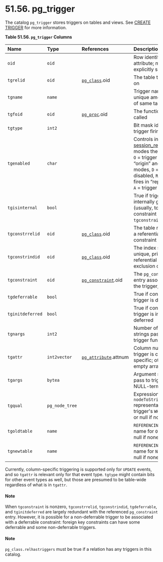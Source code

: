 # 51.56. pg\_trigger

The catalog `pg_trigger` stores triggers on tables and views. See [CREATE TRIGGER](https://www.postgresql.org/docs/10/static/sql-createtrigger.html) for more information.

**Table 51.56. `pg_trigger` Columns**

| Name | Type | References | Description |
| :--- | :--- | :--- | :--- |
| `oid` | `oid` |   | Row identifier \(hidden attribute; must be explicitly selected\) |
| `tgrelid` | `oid` | [`pg_class`](https://www.postgresql.org/docs/10/static/catalog-pg-class.html).oid | The table this trigger is on |
| `tgname` | `name` |   | Trigger name \(must be unique among triggers of same table\) |
| `tgfoid` | `oid` | [`pg_proc`](https://www.postgresql.org/docs/10/static/catalog-pg-proc.html).oid | The function to be called |
| `tgtype` | `int2` |   | Bit mask identifying trigger firing conditions |
| `tgenabled` | `char` |   | Controls in which [session\_replication\_role](https://www.postgresql.org/docs/10/static/runtime-config-client.html#GUC-SESSION-REPLICATION-ROLE) modes the trigger fires. `O` = trigger fires in “origin” and “local” modes, `D` = trigger is disabled, `R` = trigger fires in “replica” mode, `A` = trigger fires always. |
| `tgisinternal` | `bool` |   | True if trigger is internally generated \(usually, to enforce the constraint identified by `tgconstraint`\) |
| `tgconstrrelid` | `oid` | [`pg_class`](https://www.postgresql.org/docs/10/static/catalog-pg-class.html).oid | The table referenced by a referential integrity constraint |
| `tgconstrindid` | `oid` | [`pg_class`](https://www.postgresql.org/docs/10/static/catalog-pg-class.html).oid | The index supporting a unique, primary key, referential integrity, or exclusion constraint |
| `tgconstraint` | `oid` | [`pg_constraint`](https://www.postgresql.org/docs/10/static/catalog-pg-constraint.html).oid | The `pg_constraint` entry associated with the trigger, if any |
| `tgdeferrable` | `bool` |   | True if constraint trigger is deferrable |
| `tginitdeferred` | `bool` |   | True if constraint trigger is initially deferred |
| `tgnargs` | `int2` |   | Number of argument strings passed to trigger function |
| `tgattr` | `int2vector` | [`pg_attribute`](https://www.postgresql.org/docs/10/static/catalog-pg-attribute.html).attnum | Column numbers, if trigger is column-specific; otherwise an empty array |
| `tgargs` | `bytea` |   | Argument strings to pass to trigger, each NULL-terminated |
| `tgqual` | `pg_node_tree` |   | Expression tree \(in `nodeToString()` representation\) for the trigger's `WHEN` condition, or null if none |
| `tgoldtable` | `name` |   | `REFERENCING` clause name for `OLD TABLE`, or null if none |
| `tgnewtable` | `name` |   | `REFERENCING` clause name for `NEW TABLE`, or null if none |

Currently, column-specific triggering is supported only for `UPDATE` events, and so `tgattr` is relevant only for that event type. `tgtype` might contain bits for other event types as well, but those are presumed to be table-wide regardless of what is in `tgattr`.

#### Note

When `tgconstraint` is nonzero, `tgconstrrelid`, `tgconstrindid`, `tgdeferrable`, and `tginitdeferred` are largely redundant with the referenced `pg_constraint` entry. However, it is possible for a non-deferrable trigger to be associated with a deferrable constraint: foreign key constraints can have some deferrable and some non-deferrable triggers.

#### Note

`pg_class.relhastriggers` must be true if a relation has any triggers in this catalog.


